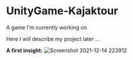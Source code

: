 # UnityGame-Kajaktour
A game I'm currently working on

Here I will describe my project later ...

**A first insight:**
![Screenshot 2021-12-14 223912](https://user-images.githubusercontent.com/80292993/146084412-1c45e993-dcb8-42bb-a058-1d9d20176df8.png)
